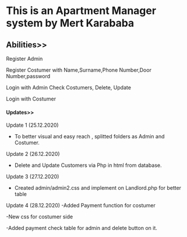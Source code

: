 # This is an Apartment Manager system by Mert Karababa



## Abilities>>

Register Admin

Register Costumer with Name,Surname,Phone Number,Door Number,password

Login with Admin
Check Costumers, Delete, Update

Login with Costumer
 
#### Updates>>

Update 1   (25.12.2020)
- To better visual and easy reach , splitted folders as Admin and Costumer.

Update 2 (26.12.2020)
- Delete and Update Customers via Php in html from database.

Update 3 (27.12.2020)
- Created admin/admin2.css and implement on Landlord.php for better table

Update 4 (28.12.2020)
-Added Payment function for costumer

-New css for costumer side

-Added payment check table for admin and delete button on it.
